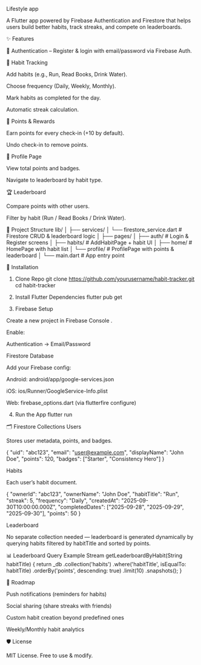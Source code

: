 Lifestyle app

A Flutter app powered by Firebase Authentication and Firestore that helps users build better habits, track streaks, and compete on leaderboards.

✨ Features

🔑 Authentication – Register & login with email/password via Firebase Auth.

📝 Habit Tracking

Add habits (e.g., Run, Read Books, Drink Water).

Choose frequency (Daily, Weekly, Monthly).

Mark habits as completed for the day.

Automatic streak calculation.

🏅 Points & Rewards

Earn points for every check-in (+10 by default).

Undo check-in to remove points.

👤 Profile Page

View total points and badges.

Navigate to leaderboard by habit type.

🏆 Leaderboard

Compare points with other users.

Filter by habit (Run / Read Books / Drink Water).

📂 Project Structure
lib/
│
├── services/
│   └── firestore_service.dart   # Firestore CRUD & leaderboard logic
│
├── pages/
│   ├── auth/                    # Login & Register screens
│   ├── habits/                  # AddHabitPage + habit UI
│   ├── home/                    # HomePage with habit list
│   └── profile/                 # ProfilePage with points & leaderboard
│
└── main.dart                    # App entry point

🔧 Installation
1. Clone Repo
git clone https://github.com/yourusername/habit-tracker.git
cd habit-tracker

2. Install Flutter Dependencies
flutter pub get

3. Firebase Setup

Create a new project in Firebase Console
.

Enable:

Authentication → Email/Password

Firestore Database

Add your Firebase config:

Android: android/app/google-services.json

iOS: ios/Runner/GoogleService-Info.plist

Web: firebase_options.dart (via flutterfire configure)

4. Run the App
flutter run

🗂 Firestore Collections
Users

Stores user metadata, points, and badges.

{
  "uid": "abc123",
  "email": "user@example.com",
  "displayName": "John Doe",
  "points": 120,
  "badges": ["Starter", "Consistency Hero"]
}

Habits

Each user’s habit document.

{
  "ownerId": "abc123",
  "ownerName": "John Doe",
  "habitTitle": "Run",
  "streak": 5,
  "frequency": "Daily",
  "createdAt": "2025-09-30T10:00:00.000Z",
  "completedDates": ["2025-09-28", "2025-09-29", "2025-09-30"],
  "points": 50
}

Leaderboard

No separate collection needed — leaderboard is generated dynamically by querying habits filtered by habitTitle and sorted by points.

📊 Leaderboard Query Example
Stream<QuerySnapshot> getLeaderboardByHabit(String habitTitle) {
  return _db
      .collection('habits')
      .where('habitTitle', isEqualTo: habitTitle)
      .orderBy('points', descending: true)
      .limit(10)
      .snapshots();
}

🚀 Roadmap

 Push notifications (reminders for habits)

 Social sharing (share streaks with friends)

 Custom habit creation beyond predefined ones

 Weekly/Monthly habit analytics

🛡 License

MIT License. Free to use & modify.
